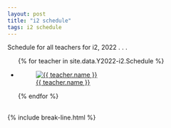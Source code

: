 ```yaml
---
layout: post
title: "i2 schedule"
tags: i2 schedule
---
```


Schedule for all teachers for i2, 2022 . . .

<ul class="photo-gallery">
  {% for teacher in site.data.Y2022-i2.Schedule %}
    <li>
      <a href="{{ site.gdrive }}{{ teacher.link }}">
        <figure>
          <img src="{{ teacher.photo | relative_url }}" alt="{{ teacher.name }}">
          <figcaption>{{ teacher.name }}</figcaption>
        </figure> 
      </a>
    </li>
  {% endfor %}
</ul>

<br>
{% include break-line.html %}

